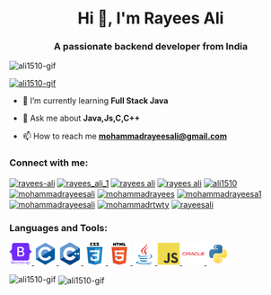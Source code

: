 <h1 align="center">Hi 👋, I'm Rayees Ali</h1>
<h3 align="center">A passionate backend developer from India</h3>

<p align="left"> <img src="https://komarev.com/ghpvc/?username=ali1510-gif&label=Profile%20views&color=0e75b6&style=flat" alt="ali1510-gif" /> </p>

<p align="left"> <a href="https://github.com/ryo-ma/github-profile-trophy"><img src="https://github-profile-trophy.vercel.app/?username=ali1510-gif" alt="ali1510-gif" /></a> </p>

- 🌱 I’m currently learning **Full Stack Java**

- 💬 Ask me about **Java,Js,C,C++**

- 📫 How to reach me **mohammadrayeesali@gmail.com**

<h3 align="left">Connect with me:</h3>
<p align="left">
<a href="https://codepen.io/rayees-ali" target="blank"><img align="center" src="https://raw.githubusercontent.com/rahuldkjain/github-profile-readme-generator/master/src/images/icons/Social/codepen.svg" alt="rayees-ali" height="30" width="40" /></a>
<a href="https://dev.to/rayees_ali_1" target="blank"><img align="center" src="https://raw.githubusercontent.com/rahuldkjain/github-profile-readme-generator/master/src/images/icons/Social/devto.svg" alt="rayees_ali_1" height="30" width="40" /></a>
<a href="https://linkedin.com/in/rayees ali" target="blank"><img align="center" src="https://raw.githubusercontent.com/rahuldkjain/github-profile-readme-generator/master/src/images/icons/Social/linked-in-alt.svg" alt="rayees ali" height="30" width="40" /></a>
<a href="https://stackoverflow.com/users/rayees ali" target="blank"><img align="center" src="https://raw.githubusercontent.com/rahuldkjain/github-profile-readme-generator/master/src/images/icons/Social/stack-overflow.svg" alt="rayees ali" height="30" width="40" /></a>
<a href="https://hashnode.com/ali1510" target="blank"><img align="center" src="https://raw.githubusercontent.com/rahuldkjain/github-profile-readme-generator/master/src/images/icons/Social/hashnode.svg" alt="ali1510" height="30" width="40" /></a>
<a href="https://medium.com/mohammadrayeesali" target="blank"><img align="center" src="https://raw.githubusercontent.com/rahuldkjain/github-profile-readme-generator/master/src/images/icons/Social/medium.svg" alt="mohammadrayeesali" height="30" width="40" /></a>
<a href="https://www.codechef.com/users/mohammadrayees" target="blank"><img align="center" src="https://cdn.jsdelivr.net/npm/simple-icons@3.1.0/icons/codechef.svg" alt="mohammadrayees" height="30" width="40" /></a>
<a href="https://www.hackerrank.com/mohammadrayeesa1" target="blank"><img align="center" src="https://raw.githubusercontent.com/rahuldkjain/github-profile-readme-generator/master/src/images/icons/Social/hackerrank.svg" alt="mohammadrayeesa1" height="30" width="40" /></a>
<a href="https://www.leetcode.com/mohammadrayeesali" target="blank"><img align="center" src="https://raw.githubusercontent.com/rahuldkjain/github-profile-readme-generator/master/src/images/icons/Social/leet-code.svg" alt="mohammadrayeesali" height="30" width="40" /></a>
<a href="https://auth.geeksforgeeks.org/user/mohammadrtwty" target="blank"><img align="center" src="https://raw.githubusercontent.com/rahuldkjain/github-profile-readme-generator/master/src/images/icons/Social/geeks-for-geeks.svg" alt="mohammadrtwty" height="30" width="40" /></a>
<a href="https://www.topcoder.com/members/rayeesali" target="blank"><img align="center" src="https://raw.githubusercontent.com/rahuldkjain/github-profile-readme-generator/master/src/images/icons/Social/topcoder.svg" alt="rayeesali" height="30" width="40" /></a>
</p>

<h3 align="left">Languages and Tools:</h3>
<p align="left"> <a href="https://getbootstrap.com" target="_blank" rel="noreferrer"> <img src="https://raw.githubusercontent.com/devicons/devicon/master/icons/bootstrap/bootstrap-plain-wordmark.svg" alt="bootstrap" width="40" height="40"/> </a> <a href="https://www.cprogramming.com/" target="_blank" rel="noreferrer"> <img src="https://raw.githubusercontent.com/devicons/devicon/master/icons/c/c-original.svg" alt="c" width="40" height="40"/> </a> <a href="https://www.w3schools.com/cpp/" target="_blank" rel="noreferrer"> <img src="https://raw.githubusercontent.com/devicons/devicon/master/icons/cplusplus/cplusplus-original.svg" alt="cplusplus" width="40" height="40"/> </a> <a href="https://www.w3schools.com/css/" target="_blank" rel="noreferrer"> <img src="https://raw.githubusercontent.com/devicons/devicon/master/icons/css3/css3-original-wordmark.svg" alt="css3" width="40" height="40"/> </a> <a href="https://www.w3.org/html/" target="_blank" rel="noreferrer"> <img src="https://raw.githubusercontent.com/devicons/devicon/master/icons/html5/html5-original-wordmark.svg" alt="html5" width="40" height="40"/> </a> <a href="https://www.java.com" target="_blank" rel="noreferrer"> <img src="https://raw.githubusercontent.com/devicons/devicon/master/icons/java/java-original.svg" alt="java" width="40" height="40"/> </a> <a href="https://developer.mozilla.org/en-US/docs/Web/JavaScript" target="_blank" rel="noreferrer"> <img src="https://raw.githubusercontent.com/devicons/devicon/master/icons/javascript/javascript-original.svg" alt="javascript" width="40" height="40"/> </a> <a href="https://www.oracle.com/" target="_blank" rel="noreferrer"> <img src="https://raw.githubusercontent.com/devicons/devicon/master/icons/oracle/oracle-original.svg" alt="oracle" width="40" height="40"/> </a> <a href="https://www.python.org" target="_blank" rel="noreferrer"> <img src="https://raw.githubusercontent.com/devicons/devicon/master/icons/python/python-original.svg" alt="python" width="40" height="40"/> </a> </p>

<p><img align="left" src="https://github-readme-stats.vercel.app/api/top-langs?username=ali1510-gif&show_icons=true&locale=en&layout=compact" alt="ali1510-gif" /></p>

<p>&nbsp;<img align="center" src="https://github-readme-stats.vercel.app/api?username=ali1510-gif&show_icons=true&locale=en" alt="ali1510-gif" /></p>
